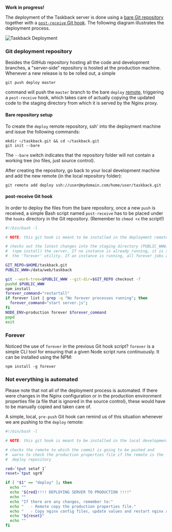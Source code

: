 **Work in progress!**

The deployment of the Taskback server is done using a [bare Git repository](http://stackoverflow.com/a/7861254) together with a [`post-receive` Git hook](http://git-scm.com/book/en/v2/Customizing-Git-Git-Hooks). The following diagram illustrates the deployment process.

![Taskback Deployment](img/taskback-deployment.png)

### Git deployment repository

Besides the GitHub repository hosting all the code and development branches, a "server-side" repository is hosted at the production machine. Whenever a new release is to be rolled out, a simple

```
git push deploy master
```

command will push the `master` branch to the bare `deploy` [remote](https://git-scm.com/book/en/v2/Git-Basics-Working-with-Remotes), triggering a `post-receive` hook, which takes care of actually copying the updated code to the staging directory from which it is served by the Nginx proxy.

#### Bare repository setup

To create the `deploy` remote repository, ssh' into the deployment machine and issue the following commands:

```
mkdir ~/taskback.git && cd ~/taskback.git
git init --bare
```

The `--bare` switch indicates that the repository folder will not contain a working tree (no files, just source control).

After creating the repository, go back to your local development machine and add the new remote (in the local repository folder):

```
git remote add deploy ssh://user@mydomain.com/home/user/taskback.git
```

#### post-receive Git hook

In order to deploy the files from the bare repository, once a new `push` is received, a simple Bash script named `post-receive` has to be placed under the `hooks` directory in the Git repository. (Remember to `chmod +x` the script!)

```bash
#!/bin/bash -l

# NOTE: this git hook is meant to be installed in the deployment remote repository

# checks out the latest changes into the staging directory (PUBLIC_WWW) and builds
#  (npm install) the server. If no instance is already running, it is started with
#  the 'forever' utility. If an instance is running, all forever jobs are restarted

GIT_REPO=$HOME/taskback.git
PUBLIC_WWW=/data/web/taskback

git --work-tree=$PUBLIC_WWW --git-dir=$GIT_REPO checkout -f
pushd $PUBLIC_WWW
npm install
forever_command="restartall"
if forever list | grep -q "No forever processes running"; then
  forever_command="start server.js";
fi
NODE_ENV=production forever $forever_command
popd
exit
```

### Forever

Noticed the use of `forever` in the previous Git hook script? `forever` is a simple CLI tool for ensuring that a given Node script runs continuously. It can be installed using the NPM:

```
npm install -g forever
```

### Not everything is automated

Please note that not all of the deployment process is automated. If there were changes in the Nginx configuration or in the production environment properties file (a file that is ignored in the source control), these would have to be manually copied and taken care of.

A simple, local, `pre-push` Git hook can remind us of this situation whenever we are pushing to the `deploy` remote:

```bash
#!/bin/bash -l

# NOTE: this git hook is meant to be installed in the local development repository

# checks the remote to which the commit is going to be pushed and
#  warns to check the production properties file if the remote is the
#  deploy repository

red=`tput setaf 1`
reset=`tput sgr0`

if [ "$1" == "deploy" ]; then
  echo ""
  echo "${red}!!!! DEPLOYING SERVER TO PRODUCTION !!!!"
  echo ""
  echo "If there are any changes, remember to:"
  echo "   - Remote copy the production properties file."
  echo "   - Copy nginx config files, update values and restart nginx accordingly."
  echo "${reset}"
  echo ""
fi
```
